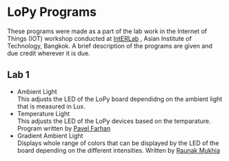 # LoPy Programs

These programs were made as a part of the lab work in the Internet of Things (IOT) workshop conducted at [IntERLab](https://interlab.ait.ac.th/) , Asian Institute of Technology, Bangkok. A brief description of the programs are given and due credit wherever it is due.

## Lab 1
- Ambient Light <br/>
This adjusts the LED of the LoPy board dependidng on the ambient light that is measured in Lux.<br/>
- Temperature Light <br/>
This adjusts the LED of the LoPy devices based on the temparature. Program written by [Pavel Farhan](https://github.com/pfarhan)
- Gradient Ambient Light <br/>
Displays whole range of colors that can be displayed by the LED of the board depending on the different intensities. Written by [Raunak Mukhia](https://github.com/rmukhia)
